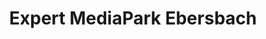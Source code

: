 ---
title: "Expert MediaPark Ebersbach"
url: /ebersbach-neugersdorf/expert-mediapark-ebersbach/
shop: Elektronik
---
